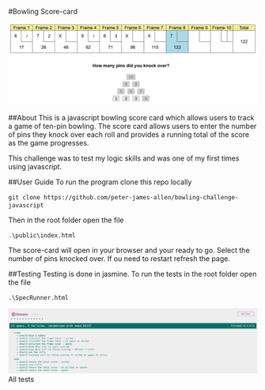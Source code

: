 #Bowling Score-card

![](./img/index.png)

##About
This is a javascript bowling score card which allows users to track a game of ten-pin bowling. The score card allows users to enter the number of pins they knock over each roll and provides a running total of the score as the game progresses.

This challenge was to test my logic skills and was one of my first times using javascript.

##User Guide
To run the program clone this repo locally
```
git clone https://github.com/peter-james-allen/bowling-challenge-javascript
```

Then in the root folder open the file
```
.\public\index.html
```

The score-card will open in your browser and your ready to go. Select the number of pins knocked over. If ou need to restart refresh the page.

##Testing
Testing is done in jasmine. To run the tests in the root folder open the file
```
.\SpecRunner.html
```
![](./img/tests.png)
All tests